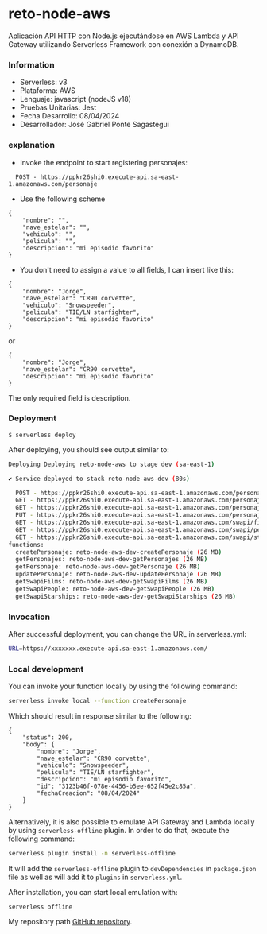 
# reto-node-aws

Aplicación API HTTP con Node.js ejecutándose en AWS Lambda y API Gateway utilizando Serverless Framework con conexión a DynamoDB.

### Information
* Serverless: v3
* Plataforma: AWS
* Lenguaje: javascript (nodeJS v18)
* Pruebas Unitarias: Jest
* Fecha Desarrollo: 08/04/2024
* Desarrollador: José Gabriel Ponte Sagastegui

### explanation
* Invoke the endpoint to start registering personajes:
```
  POST - https://ppkr26shi0.execute-api.sa-east-1.amazonaws.com/personaje
```

* Use the following scheme

```
{
    "nombre": "",
    "nave_estelar": "",
    "vehiculo": "",
    "pelicula": "",
    "descripcion": "mi episodio favorito"
}
```

* You don't need to assign a value to all fields, I can insert like this:
```
{
    "nombre": "Jorge",
    "nave_estelar": "CR90 corvette",
    "vehiculo": "Snowspeeder",
    "pelicula": "TIE/LN starfighter",
    "descripcion": "mi episodio favorito"
}
```

or 
```
{
    "nombre": "Jorge",
    "nave_estelar": "CR90 corvette",
    "descripcion": "mi episodio favorito"
}
```
The only required field is description.
### Deployment

```
$ serverless deploy
```

After deploying, you should see output similar to:

```bash
Deploying Deploying reto-node-aws to stage dev (sa-east-1)

✔ Service deployed to stack reto-node-aws-dev (80s)

  POST - https://ppkr26shi0.execute-api.sa-east-1.amazonaws.com/personaje
  GET - https://ppkr26shi0.execute-api.sa-east-1.amazonaws.com/personajes/all
  GET - https://ppkr26shi0.execute-api.sa-east-1.amazonaws.com/personaje/{id}
  PUT - https://ppkr26shi0.execute-api.sa-east-1.amazonaws.com/personaje/{id}
  GET - https://ppkr26shi0.execute-api.sa-east-1.amazonaws.com/swapi/films
  GET - https://ppkr26shi0.execute-api.sa-east-1.amazonaws.com/swapi/people
  GET - https://ppkr26shi0.execute-api.sa-east-1.amazonaws.com/swapi/startship
functions:
  createPersonaje: reto-node-aws-dev-createPersonaje (26 MB)                                                 
  getPersonajes: reto-node-aws-dev-getPersonajes (26 MB)
  getPersonaje: reto-node-aws-dev-getPersonaje (26 MB)
  updatePersonaje: reto-node-aws-dev-updatePersonaje (26 MB)
  getSwapiFilms: reto-node-aws-dev-getSwapiFilms (26 MB)
  getSwapiPeople: reto-node-aws-dev-getSwapiPeople (26 MB)
  getSwapiStarships: reto-node-aws-dev-getSwapiStarships (26 MB)
```

### Invocation

After successful deployment, you can change the URL in serverless.yml:

```bash
URL=https://xxxxxxx.execute-api.sa-east-1.amazonaws.com/
```

### Local development

You can invoke your function locally by using the following command:

```bash
serverless invoke local --function createPersonaje
```

Which should result in response similar to the following:

```
{
    "status": 200,
    "body": {
        "nombre": "Jorge",
        "nave_estelar": "CR90 corvette",
        "vehiculo": "Snowspeeder",
        "pelicula": "TIE/LN starfighter",
        "descripcion": "mi episodio favorito",
        "id": "3123b46f-078e-4456-b5ee-652f45e2c85a",
        "fechaCreacion": "08/04/2024"
    }
}
```

Alternatively, it is also possible to emulate API Gateway and Lambda locally by using `serverless-offline` plugin. In order to do that, execute the following command:

```bash
serverless plugin install -n serverless-offline
```

It will add the `serverless-offline` plugin to `devDependencies` in `package.json` file as well as will add it to `plugins` in `serverless.yml`.

After installation, you can start local emulation with:

```
serverless offline
```

My repository path [GitHub repository](https://github.com/JosePo16/retoTecnico).
